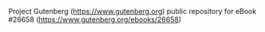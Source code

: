 Project Gutenberg (https://www.gutenberg.org) public repository for eBook #26658 (https://www.gutenberg.org/ebooks/26658)

